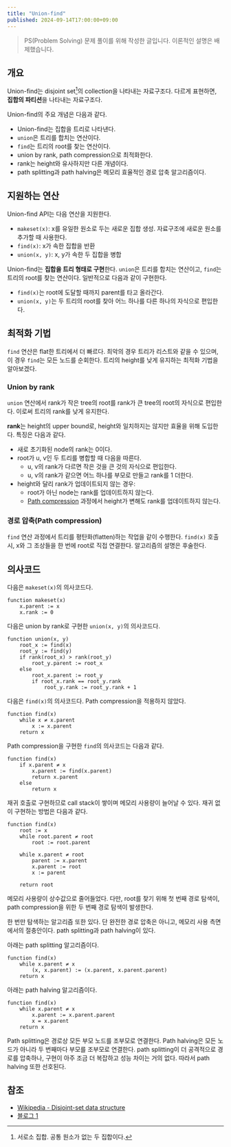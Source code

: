 ```yaml
---
title: "Union-find"
published: 2024-09-14T17:00:00+09:00
---
```


> PS(Problem Solving) 문제 풀이를 위해 작성한 글입니다. 이론적인 설명은
> 배제했습니다.

## 개요

Union-find는 disjoint set[^1]의 collection을 나타내는 자료구조다. 다르게
표현하면, **집합의 파티션**을 나타내는 자료구조다.

Union-find의 주요 개념은 다음과 같다.

- Union-find는 집합을 트리로 나타낸다.
- `union`은 트리를 합치는 연산이다.
- `find`는 트리의 root를 찾는 연산이다.
- union by rank, path compression으로 최적화한다.
- rank는 height와 유사하지만 다른 개념이다.
- path splitting과 path halving은 메모리 효율적인 경로 압축 알고리즘이다.

[^1]: 서로소 집합. 공통 원소가 없는 두 집합이다.

## 지원하는 연산

Union-find API는 다음 연산을 지원한다.

- `makeset(x)`: x를 유일한 원소로 두는 새로운 집합 생성. 자료구조에 새로운
  원소를 추가할 때 사용한다.
- `find(x)`: x가 속한 집합을 반환
- `union(x, y)`: x, y가 속한 두 집합을 병합

Union-find는 **집합을 트리 형태로 구현**한다. `union`은 트리를 합치는 연산이고,
`find`는 트리의 root를 찾는 연산이다. 일반적으로 다음과 같이 구현한다.

- `find(x)`는 root에 도달할 때까지 parent를 타고 올라간다.
- `union(x, y)`는 두 트리의 root를 찾아 어느 하나를 다른 하나의 자식으로
  편입한다.

## 최적화 기법

`find` 연산은 flat한 트리에서 더 빠르다. 최악의 경우 트리가 리스트와 같을 수
있으며, 이 경우 `find`는 모든 노드를 순회한다. 트리의 height를 낮게 유지하는
최적화 기법을 알아보겠다.

### Union by rank

`union` 연산에서 rank가 작은 tree의 root를 rank가 큰 tree의 root의 자식으로
편입한다. 이로써 트리의 rank를 낮게 유지한다.

**rank**는 height의 upper bound로, height와 일치하지는 않지만 효율을 위해
도입한다. 특징은 다음과 같다.

- 새로 초기화된 node의 rank는 0이다.
- root가 u, v인 두 트리를 병합할 때 다음을 따른다.
  - u, v의 rank가 다르면 작은 것을 큰 것의 자식으로 편입한다.
  - u, v의 rank가 같으면 어느 하나를 부모로 만들고 rank를 1 더한다.
- height와 달리 rank가 업데이트되지 않는 경우:
  - root가 아닌 node는 rank를 업데이트하지 않는다.
  - [Path compression](#path-compression) 과정에서 height가 변해도 rank를
    업데이트하지 않는다.

### 경로 압축(Path compression)

`find` 연산 과정에서 트리를 평탄화(flatten)하는 작업을 같이 수행한다. `find(x)`
호출 시, x와 그 조상들을 한 번에 root로 직접 연결한다. 알고리즘의 설명은
후술한다.

## 의사코드

다음은 `makeset(x)`의 의사코드다.

```
function makeset(x)
    x.parent := x
    x.rank := 0
```

다음은 union by rank로 구현한 `union(x, y)`의 의사코드다.

```
function union(x, y)
    root_x := find(x)
    root_y := find(y)
    if rank(root_x) > rank(root_y)
        root_y.parent := root_x
    else
        root_x.parent := root_y
        if root_x.rank == root_y.rank
            root_y.rank := root_y.rank + 1
```

다음은 `find(x)`의 의사코드다. Path compression을 적용하지 않았다.

```
function find(x)
    while x ≠ x.parent
        x := x.parent
    return x
```

Path compression을 구현한 `find`의 의사코드는 다음과 같다.

```
function find(x)
    if x.parent ≠ x
        x.parent := find(x.parent)
        return x.parent
    else
        return x
```

재귀 호출로 구현하므로 call stack이 쌓이며 메모리 사용량이 늘어날 수 있다. 재귀
없이 구현하는 방법은 다음과 같다.

```
function find(x)
    root := x
    while root.parent ≠ root
        root := root.parent

    while x.parent ≠ root
        parent := x.parent
        x.parent := root
        x := parent

    return root
```

메모리 사용량이 상수값으로 줄어들었다. 다만, root를 찾기 위해 첫 번째 경로
탐색이, path compression을 위한 두 번째 경로 탐색이 발생한다.

한 번만 탐색하는 알고리즘 또한 있다. 단 완전한 경로 압축은 아니고, 메모리 사용
측면에서의 절충안이다. path splitting과 path halving이 있다.

아래는 path splitting 알고리즘이다.

```
function find(x)
    while x.parent ≠ x
        (x, x.parent) := (x.parent, x.parent.parent)
    return x
```

아래는 path halving 알고리즘이다.

```
function find(x)
    while x.parent ≠ x
        x.parent := x.parent.parent
        x = x.parent
    return x
```

Path splitting은 경로상 모든 부모 노드를 조부모로 연결한다. Path halving은 모든
노드가 아니라 두 번째마다 부모를 조부모로 연결한다. path splitting이 더
공격적으로 경로를 압축하나, 구현이 아주 조금 더 복잡하고 성능 차이는 거의 없다.
따라서 path halving 또한 선호된다.

## 참조

- [Wikipedia - Disjoint-set data structure](https://en.wikipedia.org/wiki/Disjoint-set_data_structure)
- [블로그 1](https://rntlqvnf.github.io/lecture%20notes/algorithm-5th-week-1/)
